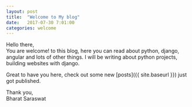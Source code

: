 ```yaml
---
layout:	post
title:	"Welcome to My blog"
date:	2017-07-30 7:01:00
categories:	welcome
---
```


Hello there,  
You are welcome! to this blog, here you can read about python, django, angular and lots of other things.
I will be writing about python projects, building websites with django.

Great to have you here, check out some new [posts]({{ site.baseurl }}) just got published.

Thank you,  
Bharat Saraswat